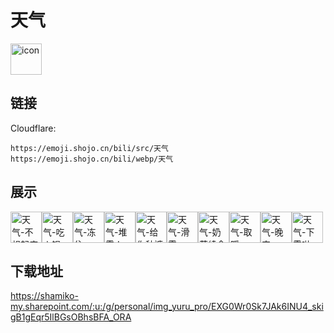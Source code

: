 # 天气
<img src="https://emoji.shojo.cn/bili/src/天气/icon.png" width="50" height="50" alt="icon">

## 链接
Cloudflare:
```
https://emoji.shojo.cn/bili/src/天气
https://emoji.shojo.cn/bili/webp/天气
```
## 展示
<img src="https://emoji.shojo.cn/bili/src/天气/天气-不想起床.png" width="50" height="50" alt="天气-不想起床"><img src="https://emoji.shojo.cn/bili/src/天气/天气-吃火锅.png" width="50" height="50" alt="天气-吃火锅"><img src="https://emoji.shojo.cn/bili/src/天气/天气-冻住.png" width="50" height="50" alt="天气-冻住"><img src="https://emoji.shojo.cn/bili/src/天气/天气-堆雪人.png" width="50" height="50" alt="天气-堆雪人"><img src="https://emoji.shojo.cn/bili/src/天气/天气-给你秋裤.png" width="50" height="50" alt="天气-给你秋裤"><img src="https://emoji.shojo.cn/bili/src/天气/天气-滑雪.png" width="50" height="50" alt="天气-滑雪"><img src="https://emoji.shojo.cn/bili/src/天气/天气-奶茶续命.png" width="50" height="50" alt="天气-奶茶续命"><img src="https://emoji.shojo.cn/bili/src/天气/天气-取暖.png" width="50" height="50" alt="天气-取暖"><img src="https://emoji.shojo.cn/bili/src/天气/天气-晚安.png" width="50" height="50" alt="天气-晚安"><img src="https://emoji.shojo.cn/bili/src/天气/天气-下雪啦.png" width="50" height="50" alt="天气-下雪啦">

## 下载地址

https://shamiko-my.sharepoint.com/:u:/g/personal/img_yuru_pro/EXG0Wr0Sk7JAk6INU4_skigB1gEqr5IlBGsOBhsBFA_ORA